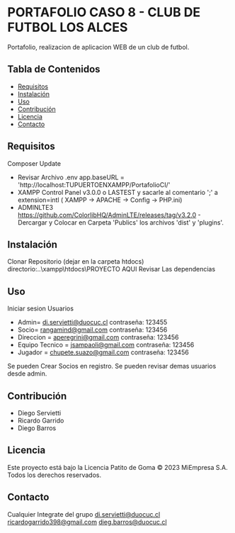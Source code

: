 

# PORTAFOLIO CASO 8 - CLUB DE FUTBOL LOS ALCES

Portafolio, realizacion de aplicacion WEB de un club de futbol.

## Tabla de Contenidos

- [Requisitos](#requisitos)
- [Instalación](#instalación)
- [Uso](#uso)
- [Contribución](#contribución)
- [Licencia](#licencia)
- [Contacto](#contacto)

## Requisitos

Composer Update 
- Revisar Archivo .env app.baseURL = 'http://localhost:TUPUERTOENXAMPP/PortafolioCI/'
- XAMPP Control Panel v3.0.0 o LASTEST y sacarle al comentario ';' a extension=intl ( XAMPP -> APACHE -> Config -> PHP.ini)
- ADMINLTE3 https://github.com/ColorlibHQ/AdminLTE/releases/tag/v3.2.0 - Dercargar y Colocar en Carpeta 'Publics' los archivos 'dist' y 'plugins'.

## Instalación

Clonar Repositorio (dejar en la carpeta htdocs)   directorio:..\xampp\htdocs\PROYECTO AQUI
Revisar Las dependencias

## Uso

Iniciar sesion
Usuarios 
- Admin= di.servietti@duocuc.cl contraseña: 123455
- Socio= rangamind@gmail.com contraseña: 123456
- Direccion = aperegrini@gmail.com contraseña: 123456
- Equipo Tecnico = jsampaoli@gmail.com contraseña: 123456
- Jugador = chupete.suazo@gmail.com contraseña: 123456

Se pueden Crear Socios en registro.
Se pueden revisar demas usuarios desde admin.

## Contribución

- Diego Servietti
- Ricardo Garrido
- Diego Barros

## Licencia

Este proyecto está bajo la Licencia Patito de Goma
© 2023 MiEmpresa S.A. Todos los derechos reservados.

## Contacto

Cualquier Integrate del grupo
di.servietti@duocuc.cl
ricardogarrido398@gmail.com
dieg.barros@duocuc.cl

